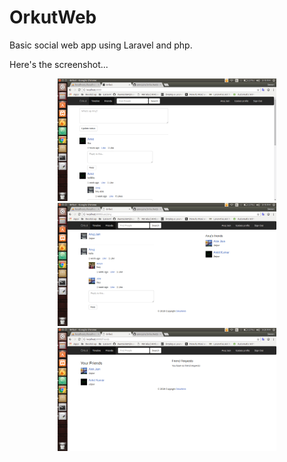 # OrkutWeb

Basic social web app using Laravel and php.

Here's the screenshot...

<p align="center">
  <img src="https://github.com/amnjain/OrkutWeb/blob/master/storage/screenshots/Screenshot%20from%202018-06-29%2015-19-49.png?raw=true" width="350"/>
    <img src="https://github.com/amnjain/OrkutWeb/blob/master/storage/screenshots/Screenshot%20from%202018-06-29%2015-19-59.png?raw=true" width="350"/>
     <img src="https://github.com/amnjain/OrkutWeb/blob/master/storage/screenshots/Screenshot%20from%202018-06-29%2015-20-09.png?raw=true" width="350"/>
    
</p>
